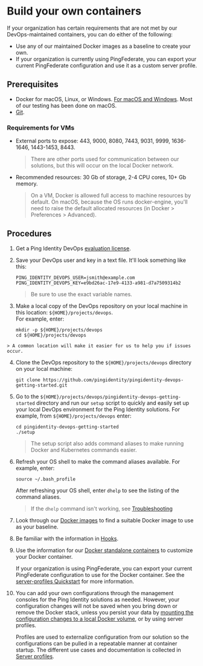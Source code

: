 # Build your own containers

If your organization has certain requirements that are not met by our DevOps-maintained containers, you can do either of the following:

  * Use any of our maintained Docker images as a baseline to create your own.
  * If your organization is currently using PingFederate, you can export your current PingFederate configuration and use it as a custom server profile.  

## Prerequisites

* Docker for macOS, Linux, or Windows. [For macOS and Windows](https://www.docker.com/products/docker-desktop). Most of our testing has been done on macOS.
* [Git](https://git-scm.com/downloads).

### Requirements for VMs

* External ports to expose: 443, 9000, 8080, 7443, 9031, 9999, 1636-1646, 1443-1453, 8443.
  > There are other ports used for communication between our solutions, but this will occur on the local Docker network. 
* Recommended resources: 30 Gb of storage, 2-4 CPU cores, 10+ Gb memory.
  > On a VM, Docker is allowed full access to machine resources by default. On macOS, because the OS runs docker-engine, you'll need to raise the default allocated resources (in Docker > Preferences > Advanced).
  
## Procedures

  1. Get a Ping Identity DevOps [evaluation license](https://pingidentity-devops.gitbook.io/devops/prod-license#obtaining-a-ping-identity-devops-user-and-key). 
  2. Save your DevOps user and key in a text file. It'll look something like this:

     ```text
     PING_IDENTITY_DEVOPS_USER=jsmith@example.com
     PING_IDENTITY_DEVOPS_KEY=e9bd26ac-17e9-4133-a981-d7a7509314b2
     ```

     > Be sure to use the exact variable names.

  3. Make a local copy of the DevOps repository on your local machine in this location: `${HOME}/projects/devops`.  
  For example, enter:
    
      ```text
      mkdir -p ${HOME}/projects/devops
      cd ${HOME}/projects/devops
      ```
    > A common location will make it easier for us to help you if issues occur.  

  4. Clone the DevOps repository to the `${HOME}/projects/devops` directory on your local machine:

       `git clone https://github.com/pingidentity/pingidentity-devops-getting-started.git`
   
  5. Go to the `${HOME}/projects/devops/pingidentity-devops-getting-started` directory and run our `setup` script to quickly and easily set up your local DevOps environment for the Ping Identity solutions. For example, from `${HOME}/projects/devops` enter:

     ```text
     cd pingidentity-devops-getting-started
     ./setup
     ```
     > The setup script also adds command aliases to make running Docker and Kubernetes commands easier. 
     
  6. Refresh your OS shell to make the command aliases available. For example, enter:
     ```text
     source ~/.bash_profile
     ```
     After refreshing your OS shell, enter `dhelp` to see the listing of the command aliases.
     > If the `dhelp` command isn't working, see [Troubleshooting](https://github.com/pingidentity/pingidentity-devops-getting-started/blob/master/docs/troubleshooting/BASIC_TROUBLESHOOTING.md)

  7. Look through our [Docker images](https://github.com/pingidentity/pingidentity-devops-getting-started/tree/master/docs/docker-images) to find a suitable Docker image to use as your baseline.
  
  8. Be familiar with the information in [Hooks](https://pingidentity-devops.gitbook.io/devops/docker-builds/docker_builds_hooks).
  
  9. Use the information for our [Docker standalone containers](https://github.com/pingidentity/pingidentity-devops-getting-started/tree/master/10-docker-standalone) to customize your Docker container.
  
      If your organization is using PingFederate, you can export your current PingFederate configuration to use for the Docker container. See the [server-profiles Quickstart](https://github.com/pingidentity/pingidentity-devops-getting-started/blob/master/docs/server-profiles/QUICKSTART.md) for more information.
      
  10. You can add your own configurations through the management consoles for the Ping Identity solutions as needed. However, your configuration changes will not be saved when you bring down or remove the Docker stack, unless you persist your data by [mounting the configuration changes to a local Docker volume](https://pingidentity-devops.gitbook.io/devops/examples/11-docker-compose#persisting-container-state-and-data), or by using server profiles.
  
      Profiles are used to externalize configuration from our solution so the configurations can be pulled in a repeatable manner at container startup. The different use cases and documentation is collected in [Server profiles](https://pingidentity-devops.gitbook.io/devops/server-profiles).
